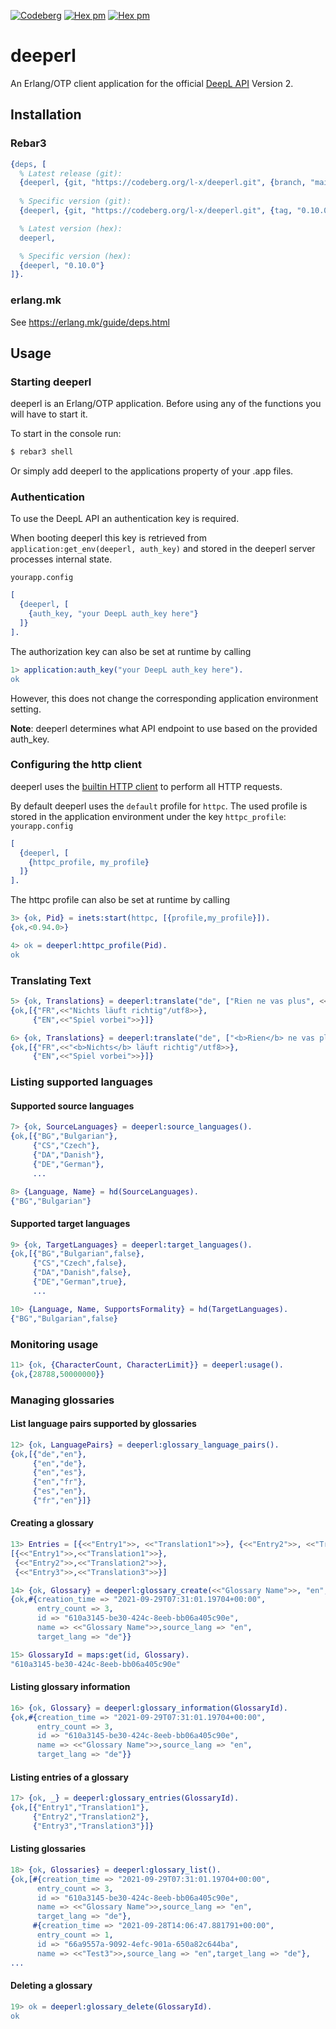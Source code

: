 [![Codeberg](https://img.shields.io/badge/Codeberg-deeperl-green?logo=codeberg&style=for-the-badge)](https://codeberg.org/l-x/deeperl)
[![Hex pm](https://img.shields.io/hexpm/v/deeperl.svg?style=for-the-badge&)](https://hex.pm/packages/deeperl)
[![Hex pm](https://img.shields.io/hexpm/l/deeperl.svg?style=for-the-badge&)](https://hex.pm/packages/deeperl)

# deeperl

An Erlang/OTP client application for the official [DeepL  API] Version 2.

## Installation

### Rebar3
```erlang
{deps, [
  % Latest release (git):
  {deeperl, {git, "https://codeberg.org/l-x/deeperl.git", {branch, "main"}}},
  
  % Specific version (git):
  {deeperl, {git, "https://codeberg.org/l-x/deeperl.git", {tag, "0.10.0"}}},

  % Latest version (hex):
  deeperl,

  % Specific version (hex):
  {deeperl, "0.10.0"}
]}.
``` 

### erlang.mk
See https://erlang.mk/guide/deps.html

## Usage

### Starting deeperl

deeperl is an Erlang/OTP application. Before using any of the functions you will have to start it.

To start in the console run:
```sh
$ rebar3 shell
```
Or simply add deeperl to the applications property of your .app files.

### Authentication
To use the DeepL API an authentication key is required. 

When booting deeperl this key is retrieved from `application:get_env(deeperl, auth_key)` and stored in the deeperl server processes internal state.

`yourapp.config`
```erlang
[
  {deeperl, [
    {auth_key, "your DeepL auth_key here"}
  ]}
].
```

The authorization key can also be set at runtime by calling
```erlang
1> application:auth_key("your DeepL auth_key here").
ok
```

However, this does not change the corresponding application environment setting.

**Note**: deeperl determines what API endpoint to use based on the provided auth_key.

### Configuring the http client

deeperl uses the [builtin HTTP client](https://erlang.org/doc/apps/inets/http_client.html) to perform all HTTP requests.

By default deeperl uses the `default` profile for `httpc`. The used profile is stored in the application environment under the key `httpc_profile`:
`yourapp.config`
```erlang
[
  {deeperl, [
    {httpc_profile, my_profile}
  ]}
].
```
The httpc profile can also be set at runtime by calling

```erlang
3> {ok, Pid} = inets:start(httpc, [{profile,my_profile}]).
{ok,<0.94.0>}

4> ok = deeperl:httpc_profile(Pid).
ok
```

### Translating Text

```erlang
5> {ok, Translations} = deeperl:translate("de", ["Rien ne vas plus", <<"Game over">>]).
{ok,[{"FR",<<"Nichts läuft richtig"/utf8>>},
     {"EN",<<"Spiel vorbei">>}]}

6> {ok, Translations} = deeperl:translate("de", ["<b>Rien</b> ne vas plus", <<"Game over">>], #{tag_handling=>xml, formality=>less}).
{ok,[{"FR",<<"<b>Nichts</b> läuft richtig"/utf8>>},
     {"EN",<<"Spiel vorbei">>}]}
```
### Listing supported languages

#### Supported source languages
```erlang
7> {ok, SourceLanguages} = deeperl:source_languages().
{ok,[{"BG","Bulgarian"},
     {"CS","Czech"},
     {"DA","Danish"},
     {"DE","German"},
     ...

8> {Language, Name} = hd(SourceLanguages).
{"BG","Bulgarian"}
```

#### Supported target languages
```erlang
9> {ok, TargetLanguages} = deeperl:target_languages().
{ok,[{"BG","Bulgarian",false},
     {"CS","Czech",false},
     {"DA","Danish",false},
     {"DE","German",true},
     ...

10> {Language, Name, SupportsFormality} = hd(TargetLanguages).
{"BG","Bulgarian",false}
```

### Monitoring usage

```erlang
11> {ok, {CharacterCount, CharacterLimit}} = deeperl:usage().
{ok,{28788,50000000}}
```

### Managing glossaries

#### List language pairs supported by glossaries

```erlang
12> {ok, LanguagePairs} = deeperl:glossary_language_pairs().
{ok,[{"de","en"},
     {"en","de"},
     {"en","es"},
     {"en","fr"},
     {"es","en"},
     {"fr","en"}]}
```

#### Creating a glossary

```erlang
13> Entries = [{<<"Entry1">>, <<"Translation1">>}, {<<"Entry2">>, <<"Translation2">>}, {<<"Entry3">>, <<"Translation3">>}].
[{<<"Entry1">>,<<"Translation1">>},
 {<<"Entry2">>,<<"Translation2">>},
 {<<"Entry3">>,<<"Translation3">>}]

14> {ok, Glossary} = deeperl:glossary_create(<<"Glossary Name">>, "en", "de", Entries).
{ok,#{creation_time => "2021-09-29T07:31:01.19704+00:00",
      entry_count => 3,
      id => "610a3145-be30-424c-8eeb-bb06a405c90e",
      name => <<"Glossary Name">>,source_lang => "en",
      target_lang => "de"}}

15> GlossaryId = maps:get(id, Glossary).
"610a3145-be30-424c-8eeb-bb06a405c90e"
```

#### Listing glossary information

```erlang
16> {ok, Glossary} = deeperl:glossary_information(GlossaryId).
{ok,#{creation_time => "2021-09-29T07:31:01.19704+00:00",
      entry_count => 3,
      id => "610a3145-be30-424c-8eeb-bb06a405c90e",
      name => <<"Glossary Name">>,source_lang => "en",
      target_lang => "de"}}
```

#### Listing entries of a glossary

```erlang
17> {ok, _} = deeperl:glossary_entries(GlossaryId).
{ok,[{"Entry1","Translation1"},
     {"Entry2","Translation2"},
     {"Entry3","Translation3"}]}
```

#### Listing glossaries

```erlang
18> {ok, Glossaries} = deeperl:glossary_list().
{ok,[#{creation_time => "2021-09-29T07:31:01.19704+00:00",
      entry_count => 3,
      id => "610a3145-be30-424c-8eeb-bb06a405c90e",
      name => <<"Glossary Name">>,source_lang => "en",
      target_lang => "de"},
     #{creation_time => "2021-09-28T14:06:47.881791+00:00",
      entry_count => 1,
      id => "66a9557a-9092-4efc-901a-650a82c644ba",
      name => <<"Test3">>,source_lang => "en",target_lang => "de"},
...
```

#### Deleting a glossary

```erlang
19> ok = deeperl:glossary_delete(GlossaryId).
ok
```

[DeepL  API]: https://www.deepl.com/de/docs-api/
[hex]: https://hex.pm/packages/deeperl
